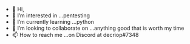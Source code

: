 - 👋 Hi,
- 👀 I’m interested in ...pentesting
- 🌱 I’m currently learning ...python
- 💞️ I’m looking to collaborate on ...anything good that is worth my time
- 📫 How to reach me ...on Discord at decriop#7348

